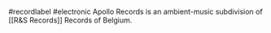 #recordlabel #electronic 
Apollo Records is an ambient-music subdivision of [[R&S Records]] Records of Belgium.